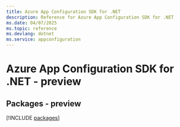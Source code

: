 ```yaml
---
title: Azure App Configuration SDK for .NET
description: Reference for Azure App Configuration SDK for .NET
ms.date: 04/07/2025
ms.topic: reference
ms.devlang: dotnet
ms.service: appconfiguration
---
```

# Azure App Configuration SDK for .NET - preview
## Packages - preview
[!INCLUDE [packages](app-configuration-index.md)]